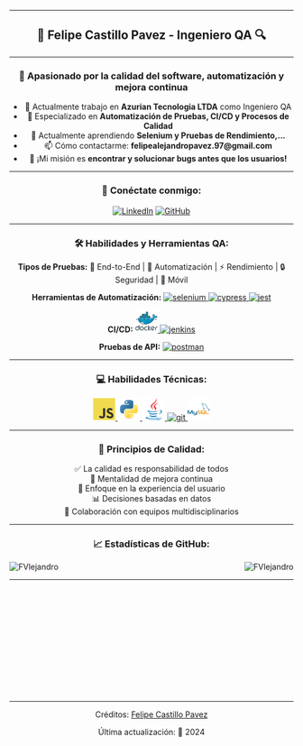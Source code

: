 <hr>
<!-- SECCIÓN PRINCIPAL -->
<span align="center">
  <span>
    <h2 align="center">
      🧪 Felipe Castillo Pavez - Ingeniero QA 🔍  
    </h2>
</span>

<!-- SOBRE TI -->
<hr>
<h3 align="center">🚀 Apasionado por la calidad del software, automatización y mejora continua</h3>
  <ul>
    <li>🔭 Actualmente trabajo en <strong>Azurian Tecnologia LTDA</strong> como Ingeniero QA</li>
    <li>🧪 Especializado en <strong>Automatización de Pruebas, CI/CD y Procesos de Calidad</strong></li>
    <li>🌱 Actualmente aprendiendo <strong>Selenium y Pruebas de Rendimiento,...</strong></li>
    <li>📫 Cómo contactarme: <strong>felipealejandropavez.97@gmail.com</strong></li>
    <li>🐛 ¡Mi misión es <strong>encontrar y solucionar bugs antes que los usuarios!</strong></li>
  </ul>

<!-- CONEXIONES -->
<hr>      
<h3 align="center">🔗 Conéctate conmigo:</h3>
<p align="center">
  <a href="https://linkedin.com/in/tu-linkedin" target="blank"><img align="center" src="https://raw.githubusercontent.com/rahuldkjain/github-profile-readme-generator/master/src/images/icons/Social/linked-in-alt.svg" alt="LinkedIn" height="30" width="40" /></a>
  <a href="https://github.com/tu-usuario" target="blank"><img align="center" src="https://raw.githubusercontent.com/rahuldkjain/github-profile-readme-generator/master/src/images/icons/Social/github.svg" alt="GitHub" height="30" width="40" /></a>
</p>

<!-- HABILIDADES QA -->
<hr>
<h3 align="center">🛠️ Habilidades y Herramientas QA:</h3>
<p align="center"> 
  <strong>Tipos de Pruebas:</strong> 
  🔄 End-to-End | 🤖 Automatización | ⚡ Rendimiento | 🔒 Seguridad | 📱 Móvil
  
  <strong>Herramientas de Automatización:</strong>
  <a href="https://www.selenium.dev" target="_blank"> <img src="https://raw.githubusercontent.com/detain/svg-logos/780f25886640cef088af994181646db2f6b1a3f8/svg/selenium-logo.svg" alt="selenium" width="40" height="40"/> </a>
  <a href="https://www.cypress.io" target="_blank"> <img src="https://raw.githubusercontent.com/simple-icons/simple-icons/6e46ec1fc23b60c8fd0d2f2ff46db82e16dbd75f/icons/cypress.svg" alt="cypress" width="40" height="40"/> </a>
  <a href="https://jestjs.io" target="_blank"> <img src="https://www.vectorlogo.zone/logos/jestjsio/jestjsio-icon.svg" alt="jest" width="40" height="40"/> </a>
  
  <strong>CI/CD:</strong>
  <a href="https://www.docker.com/" target="_blank"> <img src="https://raw.githubusercontent.com/devicons/devicon/master/icons/docker/docker-original-wordmark.svg" alt="docker" width="40" height="40"/> </a>
  <a href="https://www.jenkins.io" target="_blank"> <img src="https://www.vectorlogo.zone/logos/jenkins/jenkins-icon.svg" alt="jenkins" width="40" height="40"/> </a>
  
  <strong>Pruebas de API:</strong>
  <a href="https://postman.com" target="_blank"> <img src="https://www.vectorlogo.zone/logos/getpostman/getpostman-icon.svg" alt="postman" width="40" height="40"/> </a>
</p>

<!-- HABILIDADES TÉCNICAS -->
<hr>
<h3 align="center">💻 Habilidades Técnicas:</h3>
<p align="center"> 
  <a href="https://developer.mozilla.org/en-US/docs/Web/JavaScript" target="_blank"> <img src="https://raw.githubusercontent.com/devicons/devicon/master/icons/javascript/javascript-original.svg" alt="javascript" width="40" height="40"/> </a>
  <a href="https://www.python.org" target="_blank"> <img src="https://raw.githubusercontent.com/devicons/devicon/master/icons/python/python-original.svg" alt="python" width="40" height="40"/> </a>
  <a href="https://www.java.com" target="_blank"> <img src="https://raw.githubusercontent.com/devicons/devicon/master/icons/java/java-original.svg" alt="java" width="40" height="40"/> </a>
  <a href="https://git-scm.com/" target="_blank"> <img src="https://www.vectorlogo.zone/logos/git-scm/git-scm-icon.svg" alt="git" width="40" height="40"/> </a>
  <a href="https://www.mysql.com/" target="_blank"> <img src="https://raw.githubusercontent.com/devicons/devicon/master/icons/mysql/mysql-original-wordmark.svg" alt="mysql" width="40" height="40"/> </a>
</p>

<!-- PRINCIPIOS QA -->
<hr>
<h3 align="center">📜 Principios de Calidad:</h3>
<p align="center">
  ✅ La calidad es responsabilidad de todos<br>
  🔄 Mentalidad de mejora continua<br>
  🎯 Enfoque en la experiencia del usuario<br>
  📊 Decisiones basadas en datos<br>
  🤝 Colaboración con equipos multidisciplinarios
</p>

<!-- ESTADÍSTICAS GITHUB -->
<hr>
<div style="display: block;">
<p>
  <h3 align="center">📈 Estadísticas de GitHub:</h3>
<p>
    <a align="left">
      <p><img align="left" 
  src="https://github-readme-stats.vercel.app/api/top-langs?username=FVlejandro&show_icons=true&theme=dark&locale=en&hide=jupyter%20notebook,lex,&langs_count=8" alt="FVlejandro" /></p></a>
    <a align="right"><p>&nbsp;<img align="right" src="https://github-readme-stats.vercel.app/api?username=FVlejandro&show_icons=true&theme=dark&locale=en" alt="FVlejandro" /></p></a>  
  </p>
</p>
</div>
<hr>
<br>
<br>
<br>
<br>
<br>
<br>
<br>
<br>
<br>
<br>
<br>

-----
Créditos: [Felipe Castillo Pavez](https://github.com/FVlejandro)

Última actualización: 📅 2024
